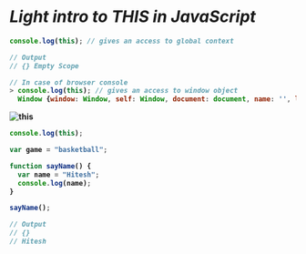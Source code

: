 # _Light intro to THIS in JavaScript_

<b>

```javascript
console.log(this); // gives an access to global context

// Output
// {} Empty Scope
```

```javascript
// In case of browser console
> console.log(this); // gives an access to window object
  Window {window: Window, self: Window, document: document, name: '', location: Location, …}
```


![this](https://user-images.githubusercontent.com/91872149/216897231-a88c0ed1-69f1-405e-98c7-f574b1f27937.png)

```javascript
console.log(this);

var game = "basketball";

function sayName() {
  var name = "Hitesh";
  console.log(name);
}

sayName();

// Output
// {}
// Hitesh
```
</b>
